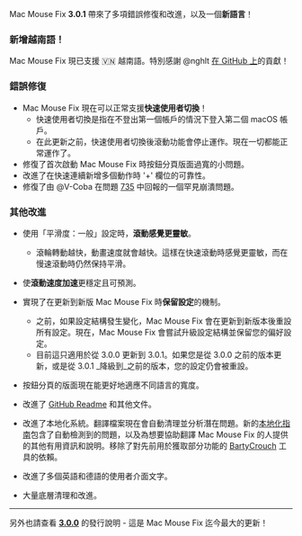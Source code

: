 Mac Mouse Fix **3.0.1** 帶來了多項錯誤修復和改進，以及一個**新語言**！

### 新增越南語！

Mac Mouse Fix 現已支援 🇻🇳 越南語。特別感謝 @nghlt [在 GitHub 上](https://GitHub.com/nghlt)的貢獻！


### 錯誤修復

- Mac Mouse Fix 現在可以正常支援**快速使用者切換**！
  - 快速使用者切換是指在不登出第一個帳戶的情況下登入第二個 macOS 帳戶。
  - 在此更新之前，快速使用者切換後滾動功能會停止運作。現在一切都能正常運作了。
- 修復了首次啟動 Mac Mouse Fix 時按鈕分頁版面過寬的小問題。
- 改進了在快速連續新增多個動作時 '+' 欄位的可靠性。
- 修復了由 @V-Coba 在問題 [735](https://github.com/noah-nuebling/mac-mouse-fix/issues/735) 中回報的一個罕見崩潰問題。

### 其他改進

- 使用「平滑度：一般」設定時，**滾動感覺更靈敏**。
  - 滾輪轉動越快，動畫速度就會越快。這樣在快速滾動時感覺更靈敏，而在慢速滾動時仍然保持平滑。
  
- 使**滾動速度加速**更穩定且可預測。
- 實現了在更新到新版 Mac Mouse Fix 時**保留設定**的機制。
  - 之前，如果設定結構發生變化，Mac Mouse Fix 會在更新到新版本後重設所有設定。現在，Mac Mouse Fix 會嘗試升級設定結構並保留您的偏好設定。
  - 目前這只適用於從 3.0.0 更新到 3.0.1。如果您是從 3.0.0 之前的版本更新，或是從 3.0.1 _降級到_之前的版本，您的設定仍會被重設。
- 按鈕分頁的版面現在能更好地適應不同語言的寬度。
- 改進了 [GitHub Readme](https://github.com/noah-nuebling/mac-mouse-fix#background) 和其他文件。
- 改進了本地化系統。翻譯檔案現在會自動清理並分析潛在問題。新的[本地化指南](https://github.com/noah-nuebling/mac-mouse-fix/discussions/731)包含了自動檢測到的問題，以及為想要協助翻譯 Mac Mouse Fix 的人提供的其他有用資訊和說明。移除了對先前用於獲取部分功能的 [BartyCrouch](https://github.com/FlineDev/BartyCrouch) 工具的依賴。
- 改進了多個英語和德語的使用者介面文字。
- 大量底層清理和改進。

---

另外也請查看 [**3.0.0**](https://github.com/noah-nuebling/mac-mouse-fix/releases/tag/3.0.0) 的發行說明 - 這是 Mac Mouse Fix 迄今最大的更新！